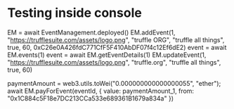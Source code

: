 # Testing inside console

EM = await EventManagement.deployed()
EM.addEvent(1, "https://trufflesuite.com/assets/logo.png", "truffle ORG", "truffle all things", true, 60, 0xC26e0A426fdC771CfF5F410AbDF07f4c12Ef6dE2)
event = await EM.events(1)
event = await EM.getEventDetails(1)
EM.updateEvent(1, "https://trufflesuite.com/assets/logo.png", "truffle.org", "truffle all things", true, 60)

paymentAmount = web3.utils.toWei("0.000000000000000055", "ether"); 
await EM.payForEvent(eventId, { value: paymentAmount_1, from: "0x1C884c5F18e7DC213CCa533e689361B1679a834a" })